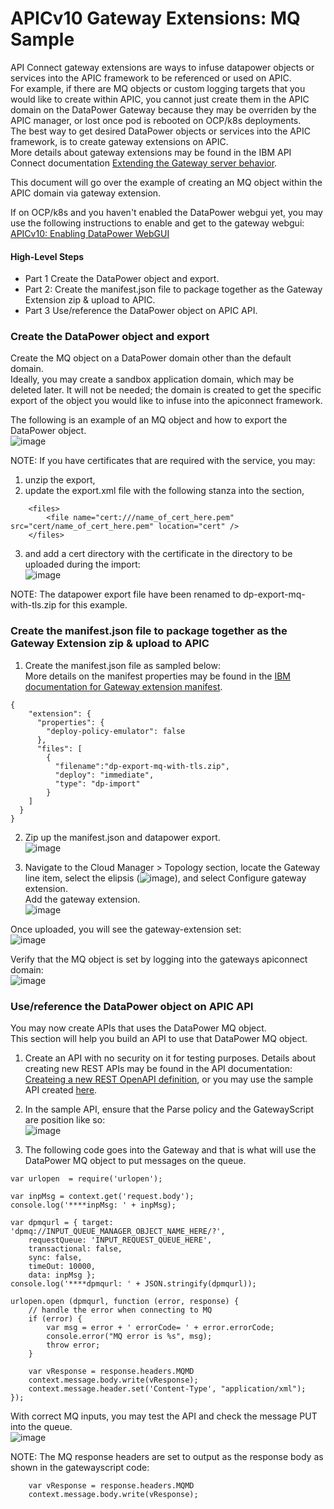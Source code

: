 # APICv10 Gateway Extensions: MQ Sample  

API Connect gateway extensions are ways to infuse datapower objects or services into the APIC framework to be referenced or used on APIC.  
For example, if there are MQ objects or custom logging targets that you would like to create within APIC, you cannot just create them in the APIC domain on the DataPower Gateway because they may be overriden by the APIC manager, or lost once pod is rebooted on OCP/k8s deployments.  
The best way to get desired DataPower objects or services into the APIC framework, is to create gateway extensions on APIC.  
More details about gateway extensions may be found in the IBM API Connect documentation [Extending the Gateway server behavior](https://www.ibm.com/docs/en/api-connect/10.0.5.x_lts?topic=environment-extending-gateway-server-behavior).  
  
This document will go over the example of creating an MQ object within the APIC domain via gateway extension.  
  
If on OCP/k8s and you haven't enabled the DataPower webgui yet, you may use the following instructions to enable and get to the gateway webgui: [APICv10: Enabling DataPower WebGUI](https://github.com/ibmArtifacts/APICv10-Enabling-DataPower-WebGUI)  
  
#### High-Level Steps  
- Part 1 Create the DataPower object and export.  
- Part 2: Create the manifest.json file to package together as the Gateway Extension zip & upload to APIC.  
- Part 3 Use/reference the DataPower object on APIC API.  
  
### Create the DataPower object and export  
Create the MQ object on a DataPower domain other than the default domain.  
Ideally, you may create a sandbox application domain, which may be deleted later. It will not be needed; the domain is created to get the specific export of the object you would like to infuse into the apiconnect framework.  

The following is an example of an MQ object and how to export the DataPower object.  
![image](https://user-images.githubusercontent.com/66093865/236657111-8f701c37-82cd-4723-9cb4-09394e0c0fc4.png)  
  
NOTE: If you have certificates that are required with the service, you may:
1. unzip the export, 
2. update the export.xml file with the following <file> stanza into the <files> section, 
```
	<files>
		<file name="cert:///name_of_cert_here.pem" src="cert/name_of_cert_here.pem" location="cert" />
	</files>
```  
3. and add a cert directory with the certificate in the directory to be uploaded during the import:  
![image](https://user-images.githubusercontent.com/66093865/236658062-8709a8e2-c96a-4f15-8f6e-8f15ed9603eb.png)  
    
NOTE: The datapower export file have been renamed to dp-export-mq-with-tls.zip for this example.  

### Create the manifest.json file to package together as the Gateway Extension zip & upload to APIC   
1. Create the manifest.json file as sampled below:  
More details on the manifest properties may be found in the [IBM documentation for Gateway extension manifest](https://www.ibm.com/docs/en/api-connect/10.0.5.x_lts?topic=gateway-extensions-manifest).
```  
{
    "extension": {
      "properties": {
        "deploy-policy-emulator": false
      },
      "files": [
        {
          "filename":"dp-export-mq-with-tls.zip",
          "deploy": "immediate",
          "type": "dp-import"
        }
    ]
  }   
}
```
2. Zip up the manifest.json and datapower export.  
![image](https://user-images.githubusercontent.com/66093865/236659207-1294dd1f-1348-4c4c-bce5-b1c9ba30e6a6.png)  
  
3. Navigate to the Cloud Manager > Topology section, locate the Gateway line item, select the elipsis (![image](https://user-images.githubusercontent.com/66093865/236659714-3b0dd9df-fd01-41b4-8266-90857a2405e7.png)), and select Configure gateway extension.  
Add the gateway extension.   
![image](https://user-images.githubusercontent.com/66093865/236659775-b3c0a601-c6a5-4192-bfc5-2b349848dc03.png)  
  
Once uploaded, you will see the gateway-extension set:  
![image](https://user-images.githubusercontent.com/66093865/236660097-71073a9a-ea17-4b12-8781-5e910a58ddcb.png)  
  
Verify that the MQ object is set by logging into the gateways apiconnect domain:  
![image](https://user-images.githubusercontent.com/66093865/231548710-731834fa-d0bc-4828-b952-f662d681f74f.png)  
  

### Use/reference the DataPower object on APIC API  
You may now create APIs that uses the DataPower MQ object.  
This section will help you build an API to use that DataPower MQ object.  

1. Create an API with no security on it for testing purposes. Details about creating new REST APIs may be found in the API documentation: [Createing a new REST OpenAPI definition](https://www.ibm.com/docs/en/api-connect/10.0.5.x_lts?topic=definition-creating-new-rest-openapi), or you may use the sample API created [here](https://github.com/ibmArtifacts/APICv10-gateway-extensions/blob/main/sample-api-using-mq-object.yaml).  
  
2. In the sample API, ensure that the Parse policy and the GatewayScript are position like so:  
![image](https://user-images.githubusercontent.com/66093865/231633462-645f77d8-5701-4b44-afdd-79063596984b.png)  
  
3. The following code goes into the Gateway and that is what will use the DataPower MQ object to put messages on the queue.  
```  
var urlopen  = require('urlopen');

var inpMsg = context.get('request.body');
console.log('****inpMsg: ' + inpMsg);

var dpmqurl = { target: 'dpmq://INPUT_QUEUE_MANAGER_OBJECT_NAME_HERE/?',
    requestQueue: 'INPUT_REQUEST_QUEUE_HERE',
    transactional: false,
    sync: false,
    timeOut: 10000,
    data: inpMsg };
console.log('****dpmqurl: ' + JSON.stringify(dpmqurl));

urlopen.open (dpmqurl, function (error, response) {
    // handle the error when connecting to MQ
    if (error) {
        var msg = error + ' errorCode= ' + error.errorCode;
        console.error("MQ error is %s", msg);
        throw error;
    }
    
    var vResponse = response.headers.MQMD
	context.message.body.write(vResponse);
	context.message.header.set('Content-Type', "application/xml");
});
```  

With correct MQ inputs, you may test the API and check the message PUT into the queue.  
![image](https://user-images.githubusercontent.com/66093865/231655989-c2809cdf-f725-4a8d-8def-3381082e8ced.png)  
  
NOTE: The MQ response headers are set to output as the response body as shown in the gatewayscript code:
```
    var vResponse = response.headers.MQMD
	context.message.body.write(vResponse);  
```  
	


